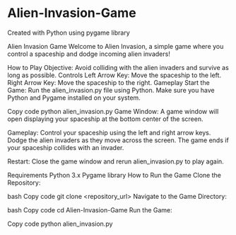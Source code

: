 # Alien-Invasion-Game
Created with Python using pygame library


Alien Invasion Game
Welcome to Alien Invasion, a simple game where you control a spaceship and dodge incoming alien invaders!

How to Play
Objective: Avoid colliding with the alien invaders and survive as long as possible.
Controls
Left Arrow Key: Move the spaceship to the left.
Right Arrow Key: Move the spaceship to the right.
Gameplay
Start the Game: Run the alien_invasion.py file using Python. Make sure you have Python and Pygame installed on your system.

Copy code
python alien_invasion.py
Game Window: A game window will open displaying your spaceship at the bottom center of the screen.

Gameplay: Control your spaceship using the left and right arrow keys. Dodge the alien invaders as they move across the screen. The game ends if your spaceship collides with an invader.

Restart: Close the game window and rerun alien_invasion.py to play again.

Requirements
Python 3.x
Pygame library
How to Run the Game
Clone the Repository:

bash
Copy code
git clone <repository_url>
Navigate to the Game Directory:

bash
Copy code
cd Alien-Invasion-Game
Run the Game:

Copy code
python alien_invasion.py
